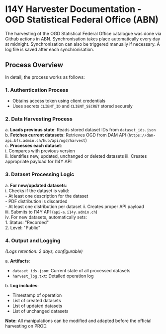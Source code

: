 # I14Y Harvester Documentation - OGD Statistical Federal Office (ABN)

The harvesting of the OGD Statistical Federal Office catalogue was done via Github actions in ABN. Synchronisation takes place automatically every day at midnight. Synchronisation can also be triggered manually if necessary. A log file is saved after each synchronisation.

## Process Overview

In detail, the process works as follows:

### 1. Authentication Process
- Obtains access token using client credentials
- Uses secrets `CLIENT_ID` and `CLIENT_SECRET` stored securely

### 2. Data Harvesting Process
a. **Loads previous state**: Reads stored dataset IDs from `dataset_ids.json`  
b. **Fetches current datasets**: Retrieves OGD from DAM API 
   (`https://dam-api.bfs.admin.ch/hub/api/ogd/harvest`)  
c. **Processes each dataset**:  
   i. Compares with previous version  
   ii. Identifies new, updated, unchanged or deleted datasets
   iii. Creates appropriate payload for I14Y API  

### 3. Dataset Processing Logic
a. **For new/updated datasets**:  
   i. Checks if the dataset is valid:  
      - At least one description for the dataset  
      - PDF distribution is discarded  
      - At least one distribution per dataset
   ii. Creates proper API payload  
   iii. Submits to I14Y API (`api-a.i14y.admin.ch`)  
   iv. For new datasets, automatically sets:  
      1. Status: "Recorded"  
      2. Level: "Public"  

### 4. Output and Logging
*(Logs retention: 2 days, configurable)*  

a. **Artifacts**:  
   - `dataset_ids.json`: Current state of all processed datasets  
   - `harvest_log.txt`: Detailed operation log  

b. **Log includes**:  
   - Timestamp of operation  
   - List of created datasets  
   - List of updated datasets  
   - List of unchanged datasets  

**Note**: All manipulations can be modified and adapted before the official harvesting on PROD.
